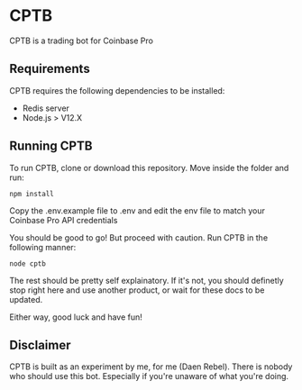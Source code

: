 # CPTB
CPTB is a trading bot for Coinbase Pro

## Requirements
CPTB requires the following dependencies to be installed:
* Redis server
* Node.js > V12.X

## Running CPTB
To run CPTB, clone or download this repository. Move inside the folder and run:

```
npm install
```

Copy the .env.example file to .env and edit the env file to match your Coinbase Pro API credentials

You should be good to go! But proceed with caution. Run CPTB in the following manner:

```
node cptb
```

The rest should be pretty self explainatory. If it's not, you should definetly stop right here and use another product, or wait for these docs to be updated.

Either way, good luck and have fun!

## Disclaimer
CPTB is built as an experiment by me, for me (Daen Rebel). There is nobody who should use this bot. Especially if you're unaware of what you're doing.